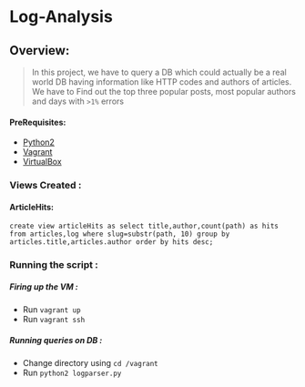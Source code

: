 # Log-Analysis

## Overview:
>In this project, we have to query a DB which could actually be a real world DB having information like HTTP codes and authors of articles. We have to Find out the top three popular posts, most popular authors and days with `>1%` errors

#### PreRequisites:
  *  [Python2](https://www.python.org/)
  *  [Vagrant](https://www.vagrantup.com/)
  *  [VirtualBox](https://www.virtualbox.org/)

### Views Created :

#### ArticleHits:
```
create view articleHits as select title,author,count(path) as hits from articles,log where slug=substr(path, 10) group by articles.title,articles.author order by hits desc;
```

### Running the script :

##### Firing up the VM :
* Run `vagrant up`
* Run `vagrant ssh`

##### Running queries on DB :
* Change directory using `cd /vagrant`
* Run `python2 logparser.py`
